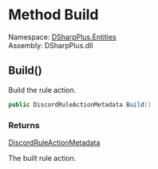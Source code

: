 # Method Build

Namespace: [DSharpPlus.Entities](DSharpPlus.Entities.md)  
Assembly: DSharpPlus.dll

## <a id="DSharpPlus_Entities_DiscordRuleActionMetadataBuilder_Build"></a>Build\(\)

Build the rule action.

```csharp
public DiscordRuleActionMetadata Build()
```

### Returns

[DiscordRuleActionMetadata](DSharpPlus.Entities.DiscordRuleActionMetadata.md)

The built rule action.

